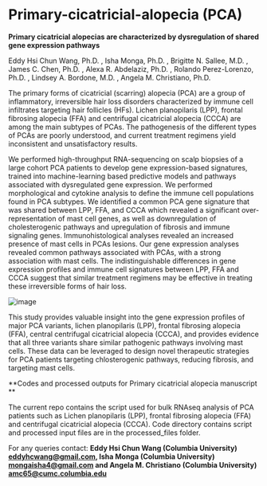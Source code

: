 # Primary-cicatricial-alopecia (PCA)

**Primary cicatricial alopecias are characterized by dysregulation of shared gene expression pathways**

Eddy Hsi Chun Wang, Ph.D. , Isha Monga, Ph.D. , Brigitte N. Sallee, M.D. , James C. Chen, Ph.D. , Alexa R. Abdelaziz, Ph.D. , Rolando Perez-Lorenzo, Ph.D. , Lindsey A. Bordone, M.D. , Angela M. Christiano, Ph.D.
                                      

The primary forms of cicatricial (scarring) alopecia (PCA) are a group of inflammatory, irreversible hair loss disorders characterized by immune cell infiltrates targeting hair follicles (HFs). Lichen planopilaris (LPP), frontal fibrosing alopecia (FFA) and centrifugal cicatricial alopecia (CCCA) are among the main subtypes of PCAs. The pathogenesis of the different types of PCAs are poorly understood, and current treatment regimens yield inconsistent and unsatisfactory results.

We performed high-throughput RNA-sequencing on scalp biopsies of a large cohort PCA patients to develop gene expression-based signatures, trained into machine-learning based predictive models and pathways associated with dysregulated gene expression. We performed morphological and cytokine analysis to define the immune cell populations found in PCA subtypes. We identified a common PCA gene signature that was shared between LPP, FFA, and CCCA which revealed a significant over-representation of mast cell genes, as well as downregulation of cholesterogenic pathways and upregulation of fibrosis and immune signaling genes. Immunohistological analyses revealed an increased presence of mast cells in PCAs lesions. Our gene expression analyses revealed common pathways associated with PCAs, with a strong association with mast cells. The indistinguishable differences in gene expression profiles and immune cell signatures between LPP, FFA and CCCA suggest that similar treatment regimens may be effective in treating these irreversible forms of hair loss.




![image](https://user-images.githubusercontent.com/44770311/160250940-075e8cd7-910f-4134-960c-f680899afaca.png)

This study provides valuable insight into the gene expression profiles of major PCA variants, lichen planopilaris (LPP), frontal fibrosing alopecia (FFA), central centrifugal cicatricial alopecia (CCCA), and provides evidence that all three variants share similar pathogenic pathways involving mast cells. These data can be leveraged to design novel therapeutic strategies for PCA patients targeting chlosterogenic pathways, reducing fibrosis, and targeting mast cells.

**Codes and processed outputs for Primary cicatricial alopecia manuscript **


The current repo contains the script used for bulk RNAseq analysis of PCA patients such as Lichen planopilaris (LPP), frontal fibrosing alopecia (FFA) and centrifugal cicatricial alopecia (CCCA). Code directory contains script and processed input files are in the processed_files folder.


For any queries contact: **Eddy Hsi Chun Wang (Columbia University) <eddyhcwang@gmail.com>, Isha Monga (Columbia University) <mongaisha4@gmail.com> and Angela M. Christiano (Columbia University) <amc65@cumc.columbia.edu>**
